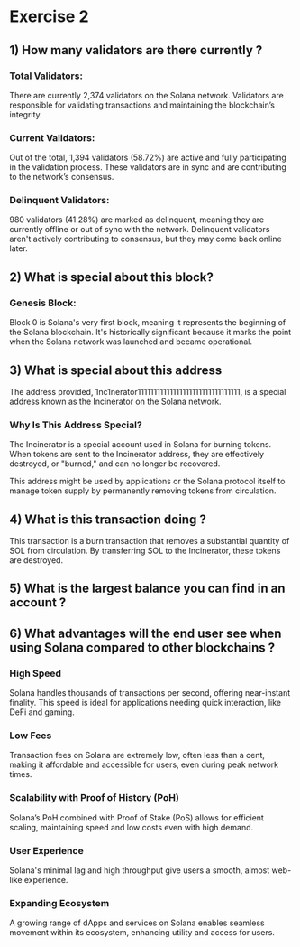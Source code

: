 # Exercise 2
## 1) How many validators are there currently ?

### Total Validators:
There are currently 2,374 validators on the Solana network. Validators are responsible for validating transactions and maintaining the blockchain’s integrity.

### Current Validators:
Out of the total, 1,394 validators (58.72%) are active and fully participating in the validation process. These validators are in sync and are contributing to the network’s consensus.

### Delinquent Validators:
980 validators (41.28%) are marked as delinquent, meaning they are currently offline or out of sync with the network. Delinquent validators aren't actively contributing to consensus, but they may come back online later.


## 2) What is special about this block?

### Genesis Block:
Block 0 is Solana's very first block, meaning it represents the beginning of the Solana blockchain. It's historically significant because it marks the point when the Solana network was launched and became operational.


## 3) What is special about this address
The address provided, 1nc1nerator11111111111111111111111111111111, is a special address known as the Incinerator on the Solana network.
### Why Is This Address Special?
The Incinerator is a special account used in Solana for burning tokens. When tokens are sent to the Incinerator address, they are effectively destroyed, or "burned," and can no longer be recovered.

This address might be used by applications or the Solana protocol itself to manage token supply by permanently removing tokens from circulation.
## 4) What is this transaction doing ?
This transaction is a burn transaction that removes a substantial quantity of SOL from circulation. By transferring SOL to the Incinerator, these tokens are destroyed.

## 5) What is the largest balance you can find in an account ?
## 6) What advantages will the end user see when using Solana compared to other blockchains ?

### High Speed 
Solana handles thousands of transactions per second, offering near-instant finality. This speed is ideal for applications needing quick interaction, like DeFi and gaming.

### Low Fees 
Transaction fees on Solana are extremely low, often less than a cent, making it affordable and accessible for users, even during peak network times.

### Scalability with Proof of History (PoH)
Solana’s PoH combined with Proof of Stake (PoS) allows for efficient scaling, maintaining speed and low costs even with high demand.

### User Experience
Solana's minimal lag and high throughput give users a smooth, almost web-like experience.

### Expanding Ecosystem 
A growing range of dApps and services on Solana enables seamless movement within its ecosystem, enhancing utility and access for users.
